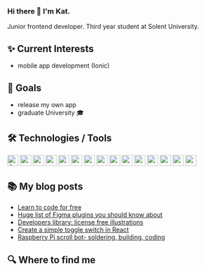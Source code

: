 ### Hi there 👋   I'm Kat.

Junior frontend developer. Third year student at Solent University. 
 
  ## ✨ Current Interests
 - mobile app development (Ionic)
 
  ## 🎯 Goals
 - release my own app
 - graduate University 🎓
 
 ## 🛠  Technologies / Tools
<img src="https://img.shields.io/badge/-JavaScript-333333?logo=javaScript&logoColor=white&style=flat" alt="JavaScript logo" title="JavaScript" height="25"/> <img src="https://img.shields.io/badge/-HTML5-333333?logo=HTML5&logoColor=white&style=flat" height="25"/> <img src="https://img.shields.io/badge/-CSS3-333333?logo=css3&logoColor=white&style=flat" height="25"/> <img src="https://img.shields.io/badge/-TypeScript-333333?logo=typescript&logoColor=white&style=flat" height="25"/> <img src="https://img.shields.io/badge/-Vue2-333333?logo=vue.js&logoColor=white&style=flat" height="25"/> <img src="https://img.shields.io/badge/-Vue3-333333?logo=vue.js&logoColor=white&style=flat" height="25"/> <img src="https://img.shields.io/badge/-React-333333?logo=react&logoColor=white&style=flat" height="25"/> <img src="https://img.shields.io/badge/-Ionic-333333?logo=ionic&logoColor=white&style=flat" height="25"/> <img src="https://img.shields.io/badge/-Laravel-333333?logo=laravel&logoColor=white&style=flat" height="25"/> <img src="https://img.shields.io/badge/-Wordpress-333333?logo=wordpress&logoColor=white&style=flat" height="25"/> <img src="https://img.shields.io/badge/-Tailwind%20CSS-333333?logo=tailwind-css&logoColor=white&style=flat" height="25"/> <img src="https://img.shields.io/badge/-Sass-333333?logo=sass&logoColor=white&style=flat" height="25"/> <img src="https://img.shields.io/badge/-Git-333333?logo=git&logoColor=white&style=flat" height="25"/> <img src="https://img.shields.io/badge/-Figma-333333?logo=figma&logoColor=white&style=flat" height="25"/> <img src="https://img.shields.io/badge/-xCode-333333?logo=xcode&logoColor=white&style=flat" height="25"/>
## 📚 My blog posts
 - [Learn to code for free](https://katcodes.blog/2020/04/03/learn-to-code-for-free/)
- [Huge list of Figma plugins you should know about](https://katcodes.blog/2020/11/25/huge-list-of-figma-plugins-you-should-know-about/)
- [Developers library: license free illustrations](https://katcodes.blog/2020/05/19/developers-library-license-free-illustrations/)
- [Create a simple toggle switch in React](https://katcodes.blog/2020/12/04/create-a-simple-toggle-switch-in-react/)
- [Raspberry Pi scroll bot- soldering, building, coding
](https://katcodes.blog/2020/06/02/raspberry-pi-scroll-bot-soldering-building-coding/)

## 🔍  Where to find me


 

